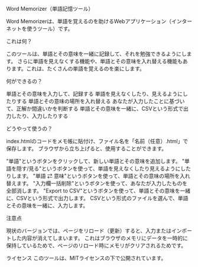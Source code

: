 Word Memorizer（単語記憶ツール）

Word Memorizerは、単語を覚えるのを助けるWebアプリケーション（インターネットを使うツール）です。

これは何？

このツールは、単語とその意味を一緒に記録して、それを勉強できるようにします。
さらに単語を見えなくする機能や、単語とその意味を入れ替える機能もあります。これは、たくさんの単語を覚えるのを楽にします。


何ができるの？

単語とその意味を入力して、記録する
単語を見えなくしたり、見えるようにしたりする
単語とその意味の場所を入れ替える
あなたが入力したことに基づいて、正解か間違いかを判断する
単語とその意味を一緒に、CSVという形式で出力したり、入力したりする


どうやって使うの？

index.htmlのコードをメモ帳に貼付け、ファイル名を「名前（任意）.html」で保存します。
ブラウザから立ち上げると、使用することができます。

"単語"というボタンをクリックして、新しい単語とその意味を追加します。
"単語を隠す/見る"というボタンを使って、単語を見えなくしたり見えるようにしたりします。
"単語 ⇄ 意味"というボタンを使って、単語とその意味の場所を入れ替えます。
"入力欄一括削除"というボタンを使って、あなたが入力したものを全部消します。
"Export to CSV"というボタンを使って、単語とその意味を一緒に、CSVという形式で出力します。
CSVという形式のファイルを選んで、単語とその意味を一緒に、入力します。


注意点

現状のバージョンでは、ページをリロード（更新）すると、入力またはインポートした内容が消えてしまいます。
これはブラウザのメモリにデータを一時的に保持しているためで、ページのリロード時にメモリがクリアされるためです。


ライセンス
このツールは、MITライセンスの下で公開されています。
